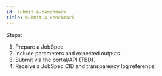 ```yaml
---
id: submit-a-benchmark
title: Submit a Benchmark
---
```


Steps:
1. Prepare a JobSpec.
2. Include parameters and expected outputs.
3. Submit via the portal/API (TBD).
4. Receive a JobSpec CID and transparency log reference.
